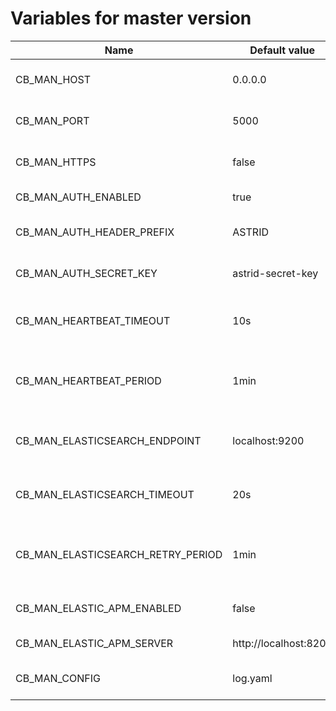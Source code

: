 # Variables for master version

Name                                | Default value         | Meaning
------------------------------------|-----------------------|--------
CB_MAN_HOST                         | 0.0.0.0               | IP address to accept requests.
CB_MAN_PORT                         | 5000                  | TCP port to accept requests.
CB_MAN_HTTPS                        | false                 | Accept only HTTPS requests.
CB_MAN_AUTH_ENABLED                 | true                  | Enable JWT authentication.
CB_MAN_AUTH_HEADER_PREFIX           | ASTRID                | Header prefix for JWT authentication.
CB_MAN_AUTH_SECRET_KEY              | astrid-secret-key     | Secret key for JWT authentication.
CB_MAN_HEARTBEAT_TIMEOUT            | 10s                   | Timeout for heartbeat procedure with LCPs.
CB_MAN_HEARTBEAT_PERIOD             | 1min                  | Period to execute the heartbeat procedure with LCPs.
CB_MAN_ELASTICSEARCH_ENDPOINT       | localhost:9200        | Endpoint connection to Elasticsearch instance.
CB_MAN_ELASTICSEARCH_TIMEOUT        | 20s                   | Timeout for connection to Elasticsearch instance.
CB_MAN_ELASTICSEARCH_RETRY_PERIOD   | 1min                  | Time to wait to retry the connection to Elasticsearch instance.
CB_MAN_ELASTIC_APM_ENABLED          | false                 | Enable [Elastic APM](https://www.elastic.co/apm) integration.
CB_MAN_ELASTIC_APM_SERVER           | http://localhost:8200 | Elastic APM server.
CB_MAN_CONFIG                       | log.yaml              | Log configuration path.
